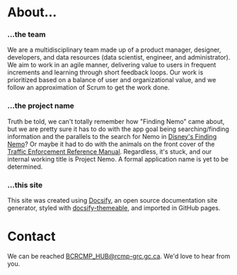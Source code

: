 # About...

### ...the team
We are a multidisciplinary team  made up of a product manager, designer, developers, and data resources (data scientist, engineer, and administrator). We aim to work in an agile manner, delivering value to users in frequent increments and learning through short feedback loops. Our work is prioritized based on a balance of user and organizational value, and we follow an approximation of Scrum to get the work done.

### ...the project name
Truth be told, we can't totally remember how "Finding Nemo" came about, but we are pretty sure it has to do with the app goal being searching/finding information and the parallels to the search for Nemo in [Disney's Finding Nemo](https://en.wikipedia.org/wiki/Finding_Nemo)? Or maybe it had to do with the animals on the front cover of the [Traffic Enforcement Reference Manual](http://127.0.0.1:5500/docs/#/./competitiveresearch?id=traffic-enforcement-reference-manual-term). Regardless, it's stuck, and our internal working title is Project Nemo. A formal application name is yet to be determined.

### ...this site

This site was created using [Docsify](https://docsify.js.org/), an open source documentation site generator, styled with [docsify-themeable](https://jhildenbiddle.github.io/docsify-themeable/#/), and imported in GitHub pages.

# Contact

We can be reached BCRCMP_HUB@rcmp-grc.gc.ca. We'd love to hear from you.